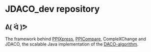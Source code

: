 # JDACO_dev repository
## ᕕ( ᐛ )ᕗ
The framework behind [PPIXpress](https://bioinformatics.oxfordjournals.org/content/32/4/571), [PPICompare](https://bmcsystbiol.biomedcentral.com/articles/10.1186/s12918-017-0400-x), CompleXChange and JDACO, the scalable Java implementation of the [DACO-algorithm](http://bioinformatics.oxfordjournals.org/content/30/17/i415).
